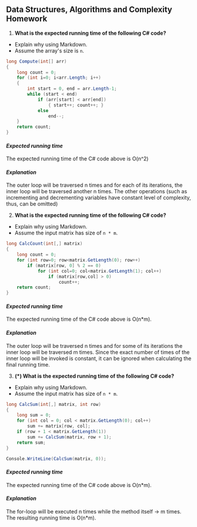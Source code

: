 ## Data Structures, Algorithms and Complexity Homework

1. **What is the expected running time of the following C# code?**
  - Explain why using Markdown.
  - Assume the array's size is `n`.

  ```cs
  long Compute(int[] arr)
  {
      long count = 0;
      for (int i=0; i<arr.Length; i++)
      {
          int start = 0, end = arr.Length-1;
          while (start < end)
              if (arr[start] < arr[end])
                  { start++; count++; }
              else 
                  end--;
      }
      return count;
  }
  ```
  
  #### _Expected running time_
  The expected running time of the C# code above is O(n^2)
  #### _Explanation_
  The outer loop will be traversed n times and for each of its iterations, the inner loop will be traversed
  another n times. The other operations (such as incrementing and decrementing variables have constant level 
  of complexity, thus, can be omitted)
  
2. **What is the expected running time of the following C# code?**
  - Explain why using Markdown.
  - Assume the input matrix has size of `n * m`.

  ```cs
  long CalcCount(int[,] matrix)
  {
      long count = 0;
      for (int row=0; row<matrix.GetLength(0); row++)
          if (matrix[row, 0] % 2 == 0)
              for (int col=0; col<matrix.GetLength(1); col++)
                  if (matrix[row,col] > 0)
                      count++;
      return count;
  }
  ```
  
  #### _Expected running time_
  The expected running time of the C# code above is O(n*m).
  #### _Explanation_
  The outer loop will be traversed n times and for some of its iterations the inner loop will be traversed m times. 
  Since the exact number of times of the inner loop will be invoked is constant, it can be ignored when calculating 
  the final running time.

3. **(*) What is the expected running time of the following C# code?**
  - Explain why using Markdown.
  - Assume the input matrix has size of `n * m`.

  ```cs
  long CalcSum(int[,] matrix, int row)
  {
      long sum = 0;
      for (int col = 0; col < matrix.GetLength(0); col++) 
          sum += matrix[row, col];
      if (row + 1 < matrix.GetLength(1)) 
          sum += CalcSum(matrix, row + 1);
      return sum;
  }
  
  Console.WriteLine(CalcSum(matrix, 0));
  ```

  #### _Expected running time_
  The expected running time of the C# code above is O(n*m).
  #### _Explanation_
  The for-loop will be executed n times while the method itself -> m times. 
  The resulting running time is O(n*m).
